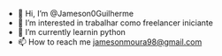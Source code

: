- 👋 Hi, I’m @Jameson0Guilherme
- 👀 I’m interested in  trabalhar como freelancer  iniciante
- 🌱 I’m currently learnin python
- 📫 How to reach me  jamesonmoura98@gmail.com

<!---
Jameson0Guilherme/Jameson0Guilherme is a ✨ special ✨ repository because its `README.md` (this file) appears on your GitHub profile.
You can click the Preview link to take a look at your changes.
--->
